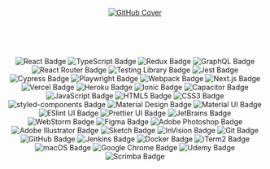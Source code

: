 <p align="center">
<a href="https://www.jakubjirous.cz/" target="_blank">
<img src="https://user-images.githubusercontent.com/10185306/218591929-481e8eb2-9734-4664-879c-c3536144c3f5.png" alt="GitHub Cover">
</a>   
</p>

<br />
<br />
<br />

<p align="center">
<img src="https://img.shields.io/badge/React-61DAFB?logo=react&logoColor=000&style=flat" alt="React Badge" />
<img src="https://img.shields.io/badge/TypeScript-3178C6?logo=typescript&logoColor=fff&style=flat" alt="TypeScript Badge" />
<img src="https://img.shields.io/badge/Redux-764ABC?logo=redux&logoColor=fff&style=flat" alt="Redux Badge" />
<img src="https://img.shields.io/badge/GraphQL-E10098?logo=graphql&logoColor=fff&style=flat" alt="GraphQL Badge" />
<img src="https://img.shields.io/badge/React_Router-CA4245?logo=react-router&logoColor=fff&style=flat" alt="React Router Badge" />
<img src="https://img.shields.io/badge/Testing%20Library-E33332?logo=testinglibrary&logoColor=fff&style=flat" alt="Testing Library Badge" />
<img src="https://img.shields.io/badge/Jest-C21325?logo=jest&logoColor=fff&style=flat" alt="Jest Badge" />
<img src="https://img.shields.io/badge/Cypress-17202C?logo=cypress&logoColor=fff&style=flat" alt="Cypress Badge" />
<img src="https://img.shields.io/badge/Playwright-2EAD33?logo=playwright&logoColor=fff&style=flat" alt="Playwright Badge" />
<img src="https://img.shields.io/badge/Webpack-8DD6F9?logo=webpack&logoColor=000&style=flat" alt="Webpack Badge" />
<img src="https://img.shields.io/badge/Next.js-000?logo=nextdotjs&logoColor=fff&style=flat" alt="Next.js Badge" />
<img src="https://img.shields.io/badge/Vercel-000?logo=vercel&logoColor=fff&style=flat" alt="Vercel Badge" />
<img src="https://img.shields.io/badge/Heroku-430098?logo=heroku&logoColor=fff&style=flat" alt="Heroku Badge" />
<img src="https://img.shields.io/badge/Ionic-3880FF?logo=ionic&logoColor=fff&style=flat" alt="Ionic Badge" />
<img src="https://img.shields.io/badge/Capacitor-119EFF?logo=Capacitor&logoColor=fff&style=flat" alt="Capacitor Badge" />
<img src="https://img.shields.io/badge/JavaScript-F7DF1E?logo=javascript&logoColor=000&style=flat" alt="JavaScript Badge" />
<img src="https://img.shields.io/badge/HTML5-E34F26?logo=html5&logoColor=fff&style=flat" alt="HTML5 Badge" />
<img src="https://img.shields.io/badge/CSS3-1572B6?logo=css3&logoColor=fff&style=flat" alt="CSS3 Badge" />
<img src="https://img.shields.io/badge/styled--components-DB7093?logo=styledcomponents&logoColor=fff&style=flat" alt="styled-components Badge" />
<img src="https://img.shields.io/badge/Material%20Design-757575?logo=materialdesign&logoColor=fff&style=flat" alt="Material Design Badge" />
<img src="https://img.shields.io/badge/Material--UI-0081CB?logo=material-ui&logoColor=fff&style=flat" alt="Material UI Badge" />
<img src="https://img.shields.io/badge/ESlint-3A33D1?logo=eslint&logoColor=fff&style=flat" alt="ESlint UI Badge" />  
<img src="https://img.shields.io/badge/Prettier-1A2C34?logo=prettier&logoColor=fff&style=flat" alt="Prettier UI Badge" />  
<img src="https://img.shields.io/badge/JetBrains-000?logo=jetbrains&logoColor=fff&style=flat" alt="JetBrains Badge" />
<img src="https://img.shields.io/badge/WebStorm-000?logo=webstorm&logoColor=fff&style=flat" alt="WebStorm Badge" />
<img src="https://img.shields.io/badge/Figma-F24E1E?logo=figma&logoColor=fff&style=flat" alt="Figma Badge" />
<img src="https://img.shields.io/badge/Adobe%20Photoshop-31A8FF?logo=adobephotoshop&logoColor=fff&style=flat" alt="Adobe Photoshop Badge" />
<img src="https://img.shields.io/badge/Adobe%20Illustrator-FF9A00?logo=adobeillustrator&logoColor=fff&style=flat" alt="Adobe Illustrator Badge" />
<img src="https://img.shields.io/badge/Sketch-F7B500?logo=sketch&logoColor=000&style=flat" alt="Sketch Badge" />
<img src="https://img.shields.io/badge/InVision-F36?logo=invision&logoColor=fff&style=flat" alt="InVision Badge" />
<img src="https://img.shields.io/badge/Git-F05032?logo=git&logoColor=fff&style=flat" alt="Git Badge" />
<img src="https://img.shields.io/badge/GitHub-181717?logo=github&logoColor=fff&style=flat" alt="GitHub Badge" />
<img src="https://img.shields.io/badge/Jenkins-D24939?logo=jenkins&logoColor=fff&style=flat" alt="Jenkins Badge" />
<img src="https://img.shields.io/badge/Docker-2496ED?logo=docker&logoColor=fff&style=flat" alt="Docker Badge" />
<img src="https://img.shields.io/badge/iTerm2-000000?logo=iterm2&logoColor=fff&style=flat" alt="iTerm2 Badge" />  
<img src="https://img.shields.io/badge/macOS-000?logo=macos&logoColor=fff&style=flat" alt="macOS Badge" />
<img src="https://img.shields.io/badge/Google_Chrome-4285F4?logo=Google-chrome&logoColor=fff&style=flat" alt="Google Chrome Badge" />  
<img src="https://img.shields.io/badge/Udemy-EC5252?logo=Udemy&logoColor=fff&style=flat" alt="Udemy Badge" />
<img src="https://img.shields.io/badge/Scrimba-2B283A?logo=scrimba&logoColor=fff&style=flat" alt="Scrimba Badge" />

</p>
